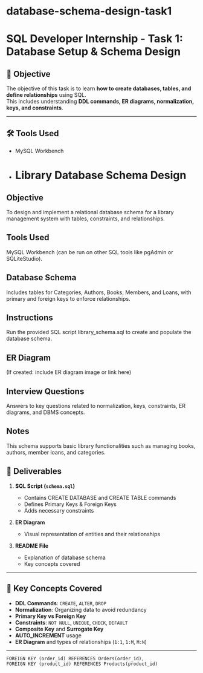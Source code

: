 # database-schema-design-task1
# SQL Developer Internship - Task 1: Database Setup & Schema Design

## 📌 Objective
The objective of this task is to learn **how to create databases, tables, and define relationships** using SQL.  
This includes understanding **DDL commands, ER diagrams, normalization, keys, and constraints**.

---

## 🛠 Tools Used
- MySQL Workbench
- # Library Database Schema Design

## Objective
To design and implement a relational database schema for a library management system with tables, constraints, and relationships.

## Tools Used
MySQL Workbench (can be run on other SQL tools like pgAdmin or SQLiteStudio).

## Database Schema
Includes tables for Categories, Authors, Books, Members, and Loans, with primary and foreign keys to enforce relationships.

## Instructions
Run the provided SQL script library_schema.sql to create and populate the database schema.

## ER Diagram
(If created: include ER diagram image or link here)

## Interview Questions
Answers to key questions related to normalization, keys, constraints, ER diagrams, and DBMS concepts.

## Notes
This schema supports basic library functionalities such as managing books, authors, member loans, and categories.

## 📂 Deliverables
1. **SQL Script (`schema.sql`)**
   - Contains CREATE DATABASE and CREATE TABLE commands
   - Defines Primary Keys & Foreign Keys
   - Adds necessary constraints  

2. **ER Diagram**
   - Visual representation of entities and their relationships  

3. **README File**
   - Explanation of database schema
   - Key concepts covered  

---

## 📑 Key Concepts Covered
- **DDL Commands**: `CREATE`, `ALTER`, `DROP`  
- **Normalization**: Organizing data to avoid redundancy  
- **Primary Key vs Foreign Key**  
- **Constraints**: `NOT NULL`, `UNIQUE`, `CHECK`, `DEFAULT`  
- **Composite Key** and **Surrogate Key**  
- **AUTO_INCREMENT** usage  
- **ER Diagram** and types of relationships (`1:1`, `1:M`, `M:N`)  

---

    FOREIGN KEY (order_id) REFERENCES Orders(order_id),
    FOREIGN KEY (product_id) REFERENCES Products(product_id)


